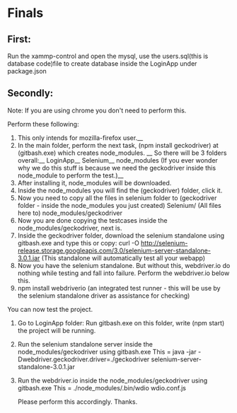 # Finals
First:
------
Run the xammp-control and open the mysql, use the users.sql(this is database code)file to create database inside the LoginApp under package.json

Secondly:
------
Note: If you are using chrome you don't need to perform this.

Perform these following:

1.  This only intends for mozilla-firefox user.__
2.  In the main folder, perform the next task, (npm install geckodriver) at (gitbash.exe) which creates node_modules. __
    So there will be 3 folders overall:__
    LoginApp__
    Selenium__
    node_modules (If you ever wonder why we do this stuff is because we need the geckodriver inside this node_module to perform the test.)__
2.  After installing it, node_modules will be downloaded.
3.  Inside the node_modules you will find the (geckodriver) folder, click it.
4.  Now you need to copy all the files in selenium folder to (geckodriver folder - inside the node_modules you just created)
    Selenium/ (All files here to) node_modules/geckodriver
5.  Now you are done copying the testcases inside the node_modules/geckodriver, next is.
6.  Inside the geckodriver folder, download the selenium standalone using gitbash.exe and type this or copy:
    curl -O http://selenium-release.storage.googleapis.com/3.0/selenium-server-standalone-3.0.1.jar
    (This standalone will automatically test all your webapp)
7.  Now you have the selenium standalone. But without this, webdriver.io do nothing while testing and fall into failure. Perform the webdriver.io below this.
8.  npm install webdriverio (an integrated test runner - this will be use by the selenium standalone driver as assistance for checking)

You can now test the project.

1.  Go to LoginApp folder:
    Run gitbash.exe on this folder, write (npm start) the project will be running.
2.  Run the selenium standalone server inside the node_modules/geckodriver using gitbash.exe
    This = java -jar -Dwebdriver.geckodriver.driver=./geckodriver selenium-server-standalone-3.0.1.jar
3.  Run the webdriver.io inside the node_modules/geckodriver using gitbash.exe
    This = ./node_modules/.bin/wdio wdio.conf.js
    
    Please perform this accordingly. Thanks.


